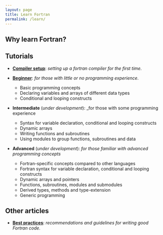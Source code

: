 ```yaml
---
layout: page
title: Learn Fortran
permalink: /learn/
---
```



## Why learn Fortran?



## Tutorials

- [__Compiler setup__](/learn/setup): _setting up a fortran compiler for the first time._

- [__Beginner__](/learn/beginner): _for those with little or no programming experience_.
    - Basic programming concepts
    - Declaring variables and arrays of different data types
    - Conditional and looping constructs

- __Intermediate__ (_under development_): _for those with some programming experience
    - Syntax for variable declaration, conditional and looping constructs
    - Dynamic arrays
    - Writing functions and subroutines
    - Using modules to group functions, subroutines and data

- __Advanced__ (_under development_): _for those familiar with advanced programming concepts_
    - Fortran-specific concepts compared to other languages
    - Fortran syntax for variable declaration, conditional and looping constructs
    - Dynamic arrays and pointers
    - Functions, subroutines, modules and submodules
    - Derived types, methods and type-extension
    - Generic programming

## Other articles

- [__Best practices__](/learn/best_practices): _recommendations and guidelines for writing good Fortran code._